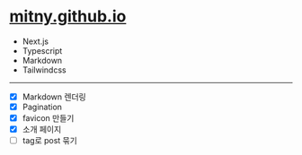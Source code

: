 # [mitny.github.io](https://mitny.github.io)

- Next.js
- Typescript
- Markdown
- Tailwindcss

<hr />

- [x] Markdown 렌더링
- [x] Pagination
- [x] favicon 만들기
- [x] 소개 페이지
- [ ] tag로 post 묶기
